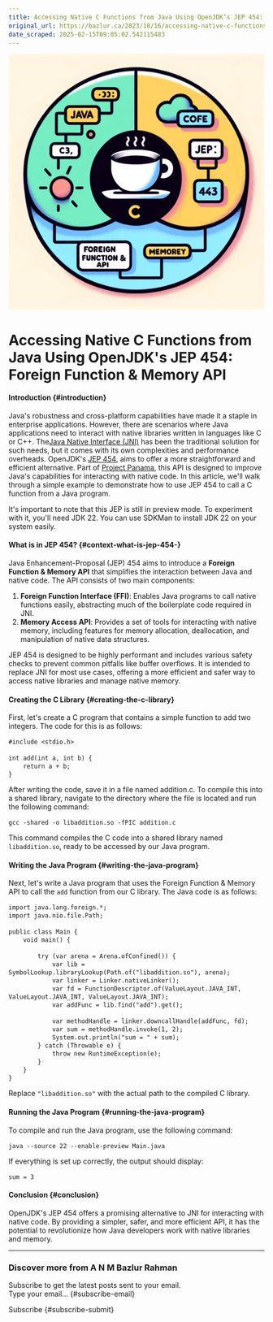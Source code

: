 ```yaml
---
title: Accessing Native C Functions from Java Using OpenJDK’s JEP 454: Foreign Function & Memory API
original_url: https://bazlur.ca/2023/10/16/accessing-native-c-functions-from-java-using-openjdks-jep-454-foreign-function-memory-api/
date_scraped: 2025-02-15T09:05:02.542115483
---
```


![](images/dall-e-2023-10-16-19.12.28-illustration-of-a-venn-diagram.-the-left-circle-represents-java-with-its-coffee-cup-logo-and-some-code-samples.-the-right-circle-represents-c-with-its.png)

Accessing Native C Functions from Java Using OpenJDK's JEP 454: Foreign Function \& Memory API
==============================================================================================

#### Introduction {#introduction}

Java's robustness and cross-platform capabilities have made it a staple in enterprise applications. However, there are scenarios where Java applications need to interact with native libraries written in languages like C or C++. The[Java Native Interface (JNI)](https://en.wikipedia.org/wiki/Java_Native_Interface) has been the traditional solution for such needs, but it comes with its own complexities and performance overheads. OpenJDK's [JEP 454](https://openjdk.org/jeps/454), aims to offer a more straightforward and efficient alternative. Part of [Project Panama](https://openjdk.org/projects/panama/), this API is designed to improve Java's capabilities for interacting with native code. In this article, we'll walk through a simple example to demonstrate how to use JEP 454 to call a C function from a Java program.

It's important to note that this JEP is still in preview mode. To experiment with it, you'll need JDK 22. You can use SDKMan to install JDK 22 on your system easily.

#### What is in JEP 454? {#context-what-is-jep-454-}

Java Enhancement-Proposal (JEP) 454 aims to introduce a **Foreign Function \& Memory API** that simplifies the interaction between Java and native code. The API consists of two main components:

1. **Foreign Function Interface (FFI)**: Enables Java programs to call native functions easily, abstracting much of the boilerplate code required in JNI.
2. **Memory Access API**: Provides a set of tools for interacting with native memory, including features for memory allocation, deallocation, and manipulation of native data structures.

JEP 454 is designed to be highly performant and includes various safety checks to prevent common pitfalls like buffer overflows. It is intended to replace JNI for most use cases, offering a more efficient and safer way to access native libraries and manage native memory.

#### Creating the C Library {#creating-the-c-library}

First, let's create a C program that contains a simple function to add two integers. The code for this is as follows:

```
#include <stdio.h>

int add(int a, int b) {
    return a + b;
}
```

After writing the code, save it in a file named addition.c. To compile this into a shared library, navigate to the directory where the file is located and run the following command:

```
gcc -shared -o libaddition.so -fPIC addition.c
```

This command compiles the C code into a shared library named `libaddition.so`, ready to be accessed by our Java program.

#### Writing the Java Program {#writing-the-java-program}

Next, let's write a Java program that uses the Foreign Function \& Memory API to call the `add` function from our C library. The Java code is as follows:

```
import java.lang.foreign.*;
import java.nio.file.Path;

public class Main {
    void main() {

        try (var arena = Arena.ofConfined()) {
            var lib = SymbolLookup.libraryLookup(Path.of("libaddition.so"), arena);
            var linker = Linker.nativeLinker();
            var fd = FunctionDescriptor.of(ValueLayout.JAVA_INT, ValueLayout.JAVA_INT, ValueLayout.JAVA_INT);
            var addFunc = lib.find("add").get();

            var methodHandle = linker.downcallHandle(addFunc, fd);
            var sum = methodHandle.invoke(1, 2);
            System.out.println("sum = " + sum);
        } catch (Throwable e) {
            throw new RuntimeException(e);
        }
    }
}
```

Replace `"libaddition.so"` with the actual path to the compiled C library.

#### Running the Java Program {#running-the-java-program}

To compile and run the Java program, use the following command:

```lang-bash
java --source 22 --enable-preview Main.java
```

If everything is set up correctly, the output should display:

    sum = 3

#### Conclusion {#conclusion}

OpenJDK's JEP 454 offers a promising alternative to JNI for interacting with native code. By providing a simpler, safer, and more efficient API, it has the potential to revolutionize how Java developers work with native libraries and memory.  

*** ** * ** ***

### Discover more from A N M Bazlur Rahman

Subscribe to get the latest posts sent to your email.  
Type your email... {#subscribe-email}

Subscribe {#subscribe-submit}
